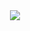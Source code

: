 <div align="center">

  <image src="https://raw.githubusercontent.com/rizkyhaksono/rizkyhaksono/main/rizkyhaksono.png"/>

</div>
